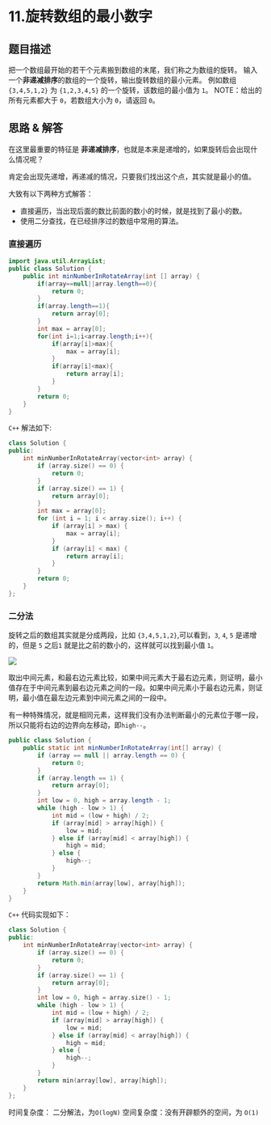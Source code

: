 # 11.旋转数组的最小数字
## 题目描述
把一个数组最开始的若干个元素搬到数组的末尾，我们称之为数组的旋转。
输入一个**非递减排序**的数组的一个旋转，输出旋转数组的最小元素。
例如数组 `{3,4,5,1,2}` 为 `{1,2,3,4,5}` 的一个旋转，该数组的最小值为 `1`。
NOTE：给出的所有元素都大于 `0`，若数组大小为 `0`，请返回 `0`。
## 思路 & 解答

在这里最重要的特征是 **非递减排序**，也就是本来是递增的，如果旋转后会出现什么情况呢？

肯定会出现先递增，再递减的情况，只要我们找出这个点，其实就是最小的值。

大致有以下两种方式解答：

- 直接遍历，当出现后面的数比前面的数小的时候，就是找到了最小的数。
- 使用二分查找，在已经排序过的数组中常用的算法。

### 直接遍历
```java
import java.util.ArrayList;
public class Solution {
    public int minNumberInRotateArray(int [] array) {
        if(array==null||array.length==0){
            return 0;
        }
        if(array.length==1){
            return array[0];
        }
        int max = array[0];
        for(int i=1;i<array.length;i++){
            if(array[i]>max){
                max = array[i];
            }
            if(array[i]<max){
                return array[i];
            }
        }
        return 0;
    }
}
```

`C++` 解法如下:

```C++
class Solution {
public:
    int minNumberInRotateArray(vector<int> array) {
        if (array.size() == 0) {
            return 0;
        }
        if (array.size() == 1) {
            return array[0];
        }
        int max = array[0];
        for (int i = 1; i < array.size(); i++) {
            if (array[i] > max) {
                max = array[i];
            }
            if (array[i] < max) {
                return array[i];
            }
        }
        return 0;
    }
};
```


### 二分法
旋转之后的数组其实就是分成两段，比如 `{3,4,5,1,2}`,可以看到，`3`, `4`, `5` 是递增的，但是 `5` 之后`1` 就是比之前的数小的，这样就可以找到最小值 `1`。

![](https://imgconvert.csdnimg.cn/aHR0cHM6Ly9tYXJrZG93bnBpY3R1cmUub3NzLWNuLXFpbmdkYW8uYWxpeXVuY3MuY29tLzIwMjAwNzA1MjIxNzE4LnBuZw?x-oss-process=image/format,png)

取出中间元素，和最右边元素比较，如果中间元素大于最右边元素，则证明，最小值存在于中间元素到最右边元素之间的一段。如果中间元素小于最右边元素，则证明，最小值在最左边元素到中间元素之间的一段中。

有一种特殊情况，就是相同元素，这样我们没有办法判断最小的元素位于哪一段，所以只能将右边的边界向左移动，即`high--`。

```java
public class Solution {
    public static int minNumberInRotateArray(int[] array) {
        if (array == null || array.length == 0) {
            return 0;
        }
        if (array.length == 1) {
            return array[0];
        }
        int low = 0, high = array.length - 1;
        while (high - low > 1) {
            int mid = (low + high) / 2;
            if (array[mid] > array[high]) {
                low = mid;
            } else if (array[mid] < array[high]) {
                high = mid;
            } else {
                high--;
            }
        }
        return Math.min(array[low], array[high]);
    }
}
```

`C++` 代码实现如下：

```C++
class Solution {
public:
    int minNumberInRotateArray(vector<int> array) {
        if (array.size() == 0) {
            return 0;
        }
        if (array.size() == 1) {
            return array[0];
        }
        int low = 0, high = array.size() - 1;
        while (high - low > 1) {
            int mid = (low + high) / 2;
            if (array[mid] > array[high]) {
                low = mid;
            } else if (array[mid] < array[high]) {
                high = mid;
            } else {
                high--;
            }
        }
        return min(array[low], array[high]);
    }
};
```

时间复杂度： 二分解法，为`O(logN)`
空间复杂度：没有开辟额外的空间，为 `O(1)`